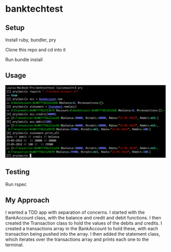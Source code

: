 # banktechtest

## Setup

Install ruby, bundler, pry

Clone this repo and cd into it

Run bundle install

## Usage

![alt-text](./images/bank.png)

## Testing

Run rspec

## My Approach

I wanted a TDD app with separation of concerns. I started with the BankAccount class, with the balance and credit and debit functions. I then created the Transaction class to hold the values of the debits and credits. I created a transactions array in the BankAccount to hold these, with each transaction being pushed into the array. I then added the statement class, which iterates over the transactions array and prints each one to the terminal.
